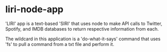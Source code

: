 # liri-node-app

'LIRI' app is a text-based 'SIRI' that uses node to make API calls to Twitter, Spotify, and IMDB databases to return respective information from each. 

The wildcard in this application is a 'do-what-it-says' command that uses 'fs' to pull a command from a txt file and perform it.

